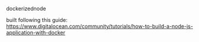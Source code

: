 dockerizednode

built following this guide:
	https://www.digitalocean.com/community/tutorials/how-to-build-a-node-js-application-with-docker
